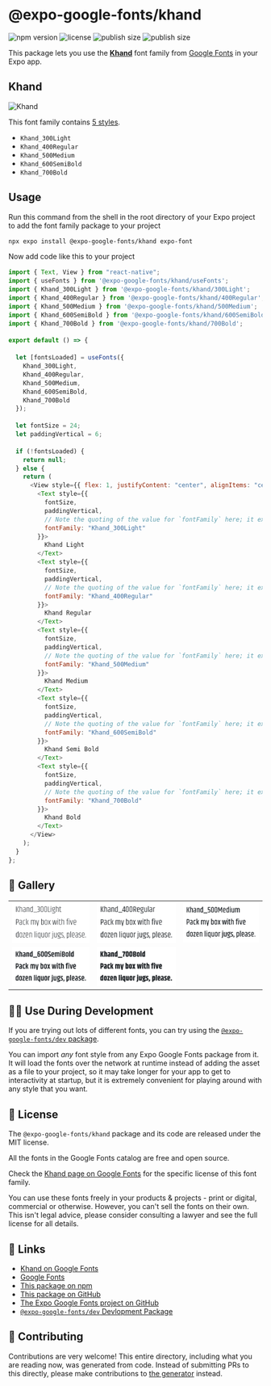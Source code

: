 # @expo-google-fonts/khand

![npm version](https://flat.badgen.net/npm/v/@expo-google-fonts/khand)
![license](https://flat.badgen.net/github/license/expo/google-fonts)
![publish size](https://flat.badgen.net/packagephobia/install/@expo-google-fonts/khand)
![publish size](https://flat.badgen.net/packagephobia/publish/@expo-google-fonts/khand)

This package lets you use the [**Khand**](https://fonts.google.com/specimen/Khand) font family from [Google Fonts](https://fonts.google.com/) in your Expo app.

## Khand

![Khand](./font-family.png)

This font family contains [5 styles](#-gallery).

- `Khand_300Light`
- `Khand_400Regular`
- `Khand_500Medium`
- `Khand_600SemiBold`
- `Khand_700Bold`

## Usage

Run this command from the shell in the root directory of your Expo project to add the font family package to your project

```sh
npx expo install @expo-google-fonts/khand expo-font
```

Now add code like this to your project

```js
import { Text, View } from "react-native";
import { useFonts } from '@expo-google-fonts/khand/useFonts';
import { Khand_300Light } from '@expo-google-fonts/khand/300Light';
import { Khand_400Regular } from '@expo-google-fonts/khand/400Regular';
import { Khand_500Medium } from '@expo-google-fonts/khand/500Medium';
import { Khand_600SemiBold } from '@expo-google-fonts/khand/600SemiBold';
import { Khand_700Bold } from '@expo-google-fonts/khand/700Bold';

export default () => {

  let [fontsLoaded] = useFonts({
    Khand_300Light, 
    Khand_400Regular, 
    Khand_500Medium, 
    Khand_600SemiBold, 
    Khand_700Bold
  });

  let fontSize = 24;
  let paddingVertical = 6;

  if (!fontsLoaded) {
    return null;
  } else {
    return (
      <View style={{ flex: 1, justifyContent: "center", alignItems: "center" }}>
        <Text style={{
          fontSize,
          paddingVertical,
          // Note the quoting of the value for `fontFamily` here; it expects a string!
          fontFamily: "Khand_300Light"
        }}>
          Khand Light
        </Text>
        <Text style={{
          fontSize,
          paddingVertical,
          // Note the quoting of the value for `fontFamily` here; it expects a string!
          fontFamily: "Khand_400Regular"
        }}>
          Khand Regular
        </Text>
        <Text style={{
          fontSize,
          paddingVertical,
          // Note the quoting of the value for `fontFamily` here; it expects a string!
          fontFamily: "Khand_500Medium"
        }}>
          Khand Medium
        </Text>
        <Text style={{
          fontSize,
          paddingVertical,
          // Note the quoting of the value for `fontFamily` here; it expects a string!
          fontFamily: "Khand_600SemiBold"
        }}>
          Khand Semi Bold
        </Text>
        <Text style={{
          fontSize,
          paddingVertical,
          // Note the quoting of the value for `fontFamily` here; it expects a string!
          fontFamily: "Khand_700Bold"
        }}>
          Khand Bold
        </Text>
      </View>
    );
  }
};
```

## 🔡 Gallery


||||
|-|-|-|
|![Khand_300Light](./300Light/Khand_300Light.ttf.png)|![Khand_400Regular](./400Regular/Khand_400Regular.ttf.png)|![Khand_500Medium](./500Medium/Khand_500Medium.ttf.png)||
|![Khand_600SemiBold](./600SemiBold/Khand_600SemiBold.ttf.png)|![Khand_700Bold](./700Bold/Khand_700Bold.ttf.png)|||


## 👩‍💻 Use During Development

If you are trying out lots of different fonts, you can try using the [`@expo-google-fonts/dev` package](https://github.com/expo/google-fonts/tree/master/font-packages/dev#readme).

You can import _any_ font style from any Expo Google Fonts package from it. It will load the fonts over the network at runtime instead of adding the asset as a file to your project, so it may take longer for your app to get to interactivity at startup, but it is extremely convenient for playing around with any style that you want.


## 📖 License

The `@expo-google-fonts/khand` package and its code are released under the MIT license.

All the fonts in the Google Fonts catalog are free and open source.

Check the [Khand page on Google Fonts](https://fonts.google.com/specimen/Khand) for the specific license of this font family.

You can use these fonts freely in your products & projects - print or digital, commercial or otherwise. However, you can't sell the fonts on their own. This isn't legal advice, please consider consulting a lawyer and see the full license for all details.

## 🔗 Links

- [Khand on Google Fonts](https://fonts.google.com/specimen/Khand)
- [Google Fonts](https://fonts.google.com/)
- [This package on npm](https://www.npmjs.com/package/@expo-google-fonts/khand)
- [This package on GitHub](https://github.com/expo/google-fonts/tree/master/font-packages/khand)
- [The Expo Google Fonts project on GitHub](https://github.com/expo/google-fonts)
- [`@expo-google-fonts/dev` Devlopment Package](https://github.com/expo/google-fonts/tree/master/font-packages/dev)

## 🤝 Contributing

Contributions are very welcome! This entire directory, including what you are reading now, was generated from code. Instead of submitting PRs to this directly, please make contributions to [the generator](https://github.com/expo/google-fonts/tree/master/packages/generator) instead.
